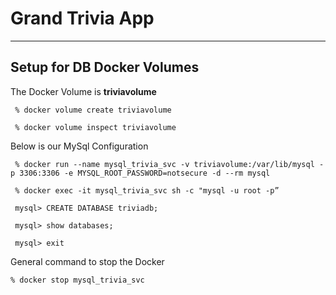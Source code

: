 # Grand Trivia App
- - - - - - - -
## Setup for DB Docker Volumes

The Docker Volume is **triviavolume**
````
 % docker volume create triviavolume

 % docker volume inspect triviavolume
````
Below is our MySql Configuration
````
 % docker run --name mysql_trivia_svc -v triviavolume:/var/lib/mysql -p 3306:3306 -e MYSQL_ROOT_PASSWORD=notsecure -d --rm mysql

 % docker exec -it mysql_trivia_svc sh -c "mysql -u root -p”

 mysql> CREATE DATABASE triviadb;

 mysql> show databases;

 mysql> exit
````
General command to stop the Docker
````
% docker stop mysql_trivia_svc
````